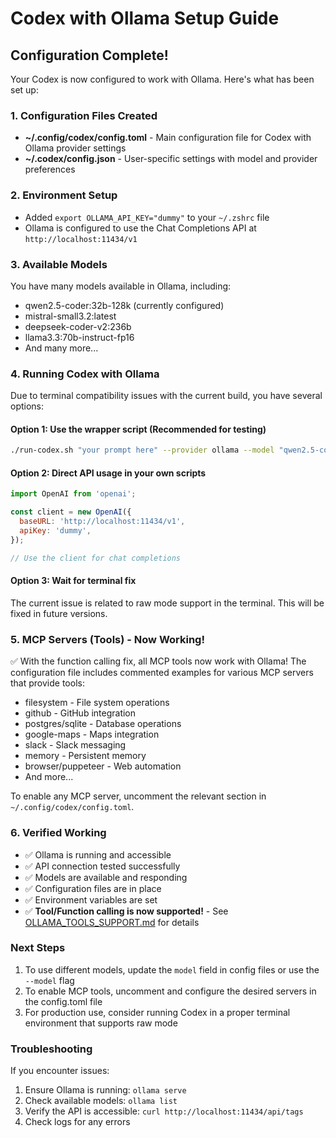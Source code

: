 # Codex with Ollama Setup Guide

## Configuration Complete!

Your Codex is now configured to work with Ollama. Here's what has been set up:

### 1. Configuration Files Created

- **~/.config/codex/config.toml** - Main configuration file for Codex with Ollama provider settings
- **~/.codex/config.json** - User-specific settings with model and provider preferences

### 2. Environment Setup

- Added `export OLLAMA_API_KEY="dummy"` to your `~/.zshrc` file
- Ollama is configured to use the Chat Completions API at `http://localhost:11434/v1`

### 3. Available Models

You have many models available in Ollama, including:
- qwen2.5-coder:32b-128k (currently configured)
- mistral-small3.2:latest
- deepseek-coder-v2:236b
- llama3.3:70b-instruct-fp16
- And many more...

### 4. Running Codex with Ollama

Due to terminal compatibility issues with the current build, you have several options:

#### Option 1: Use the wrapper script (Recommended for testing)
```bash
./run-codex.sh "your prompt here" --provider ollama --model "qwen2.5-coder:32b-128k"
```

#### Option 2: Direct API usage in your own scripts
```javascript
import OpenAI from 'openai';

const client = new OpenAI({
  baseURL: 'http://localhost:11434/v1',
  apiKey: 'dummy',
});

// Use the client for chat completions
```

#### Option 3: Wait for terminal fix
The current issue is related to raw mode support in the terminal. This will be fixed in future versions.

### 5. MCP Servers (Tools) - Now Working!

✅ With the function calling fix, all MCP tools now work with Ollama! The configuration file includes commented examples for various MCP servers that provide tools:
- filesystem - File system operations
- github - GitHub integration
- postgres/sqlite - Database operations
- google-maps - Maps integration
- slack - Slack messaging
- memory - Persistent memory
- browser/puppeteer - Web automation
- And more...

To enable any MCP server, uncomment the relevant section in `~/.config/codex/config.toml`.

### 6. Verified Working

- ✅ Ollama is running and accessible
- ✅ API connection tested successfully
- ✅ Models are available and responding
- ✅ Configuration files are in place
- ✅ Environment variables are set
- ✅ **Tool/Function calling is now supported!** - See [OLLAMA_TOOLS_SUPPORT.md](./OLLAMA_TOOLS_SUPPORT.md) for details

### Next Steps

1. To use different models, update the `model` field in config files or use the `--model` flag
2. To enable MCP tools, uncomment and configure the desired servers in the config.toml file
3. For production use, consider running Codex in a proper terminal environment that supports raw mode

### Troubleshooting

If you encounter issues:
1. Ensure Ollama is running: `ollama serve`
2. Check available models: `ollama list`
3. Verify the API is accessible: `curl http://localhost:11434/api/tags`
4. Check logs for any errors